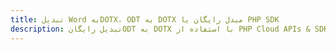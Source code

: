 ---title: تبدیل Word بهDOTX، ODT به DOTX مبدل رایگان یا PHP SDKdescription: تبدیل رایگانODT به DOTX با استفاده از PHP Cloud APIs & SDK. همچنین اسناد Microsoft Word و OpenOffice را در Cloud ایجاد، ویرایش و رندر کنید.---